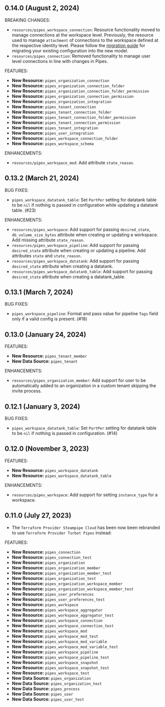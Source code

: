 ## 0.14.0 (August 2, 2024)

BREAKING CHANGES:

* `resources/pipes_workspace_connection`: Resource functionality moved to manage connections at the workspace level. Previously, the resource used to manage `attachment` of connections to the workspace defined at the respective identity level. Please follow the [migration guide](https://github.com/turbot/terraform-provider-pipes/workspace_connection/docs/migrating.md) for migrating your existing configuration into the new model.
* `resources/pipes_connection`: Removed functionality to manage user level connections in line with changes in Pipes.

FEATURES:

* **New Resource:** `pipes_organization_connection`
* **New Resource:** `pipes_organization_connection_folder`
* **New Resource:** `pipes_organization_connection_folder_permission`
* **New Resource:** `pipes_organization_connection_permission`
* **New Resource:** `pipes_organization_integration`
* **New Resource:** `pipes_tenant_connection`
* **New Resource:** `pipes_tenant_connection_folder`
* **New Resource:** `pipes_tenant_connection_folder_permission`
* **New Resource:** `pipes_tenant_connection_permission`
* **New Resource:** `pipes_tenant_integration`
* **New Resource:** `pipes_user_integration`
* **New Resource:** `pipes_workspace_connection_folder`
* **New Resource:** `pipes_workspace_schema`

ENHANCEMENTS:

* `resources/pipes_workspace_mod`: Add attribute `state_reason`.

## 0.13.2 (March 21, 2024)

BUG FIXES: 

* `pipes_workspace_datatank_table`: Set `PartPer` setting for datatank table to be `nil` if nothing is passed in configuration while updating a datatank table. (#23)

ENHANCEMENTS:

* `resources/pipes_workspace`: Add support for passing `desired_state`, `db_volume_size_bytes` attribute when creating or updating a workspace. Add missing attribute `state_reason`.
* `resources/pipes_workspace_pipeline`: Add support for passing `desired_state` attribute when creating or updating a pipeline. Add attributes `state` and `state_reason`.
* `resources/pipes_workspace_datatank`: Add support for passing `desired_state` attribute when creating a datatank.
* `resources/pipes_workspace_datatank_table`: Add support for passing `desired_state` attribute when creating a datatank_table.

## 0.13.1 (March 7, 2024)

BUG FIXES: 

* `pipes_workspace_pipeline`: Format and pass value for pipeline `Tags` field only if a valid config is present. (#18)

## 0.13.0 (January 24, 2024)

FEATURES:

* **New Resource:** `pipes_tenant_member`
* **New Data Source:** `pipes_tenant`

ENHANCEMENTS:

* `resources/pipes_organization_member`: Add support for user to be automatically added to an organization in a custom tenant skipping the invite process.

## 0.12.1 (January 3, 2024)

BUG FIXES: 

* `pipes_workspace_datatank_table`: Set `PartPer` setting for datatank table to be `nil` if nothing is passed in configuration. (#14)

## 0.12.0 (November 3, 2023)

FEATURES:

* **New Resource:** `pipes_workspace_datatank`
* **New Resource:** `pipes_workspace_datatank_table`

ENHANCEMENTS:

* `resources/pipes_workspace`: Add support for setting `instance_type` for a workspace.

## 0.11.0 (July 27, 2023)

* The `Terraform Provider Steampipe Cloud` has been now been rebranded to use `Terraform Provider Turbot Pipes` instead:

FEATURES:

* **New Resource:** `pipes_connection`
* **New Resource:** `pipes_connection_test`
* **New Resource:** `pipes_organization`
* **New Resource:** `pipes_organization_member`
* **New Resource:** `pipes_organization_member_test`
* **New Resource:** `pipes_organization_test`
* **New Resource:** `pipes_organization_workspace_member`
* **New Resource:** `pipes_organization_workspace_member_test`
* **New Resource:** `pipes_user_preferences`
* **New Resource:** `pipes_user_preferences_test`
* **New Resource:** `pipes_workspace`
* **New Resource:** `pipes_workspace_aggregator`
* **New Resource:** `pipes_workspace_aggregator_test`
* **New Resource:** `pipes_workspace_connection`
* **New Resource:** `pipes_workspace_connection_test`
* **New Resource:** `pipes_workspace_mod`
* **New Resource:** `pipes_workspace_mod_test`
* **New Resource:** `pipes_workspace_mod_variable`
* **New Resource:** `pipes_workspace_mod_variable_test`
* **New Resource:** `pipes_workspace_pipeline`
* **New Resource:** `pipes_workspace_pipeline_test`
* **New Resource:** `pipes_workspace_snapshot`
* **New Resource:** `pipes_workspace_snapshot_test`
* **New Resource:** `pipes_workspace_test`
* **New Data Source:** `pipes_organization`
* **New Data Source:** `pipes_organization_test`
* **New Data Source:** `pipes_process`
* **New Data Source:** `pipes_user`
* **New Data Source:** `pipes_user_test`
